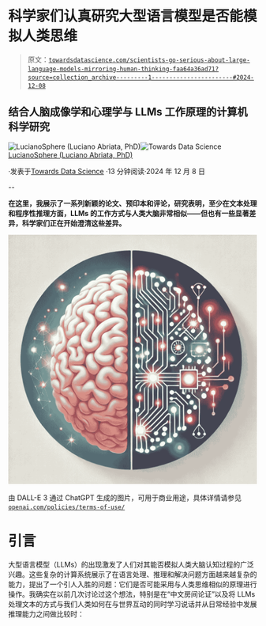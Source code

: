 # 科学家们认真研究大型语言模型是否能模拟人类思维

> 原文：[`towardsdatascience.com/scientists-go-serious-about-large-language-models-mirroring-human-thinking-faa64a36ad71?source=collection_archive---------1-----------------------#2024-12-08`](https://towardsdatascience.com/scientists-go-serious-about-large-language-models-mirroring-human-thinking-faa64a36ad71?source=collection_archive---------1-----------------------#2024-12-08)

## 结合人脑成像学和心理学与 LLMs 工作原理的计算机科学研究

[](https://lucianosphere.medium.com/?source=post_page---byline--faa64a36ad71--------------------------------)![LucianoSphere (Luciano Abriata, PhD)](https://lucianosphere.medium.com/?source=post_page---byline--faa64a36ad71--------------------------------)[](https://towardsdatascience.com/?source=post_page---byline--faa64a36ad71--------------------------------)![Towards Data Science](https://towardsdatascience.com/?source=post_page---byline--faa64a36ad71--------------------------------) [LucianoSphere (Luciano Abriata, PhD)](https://lucianosphere.medium.com/?source=post_page---byline--faa64a36ad71--------------------------------)

·发表于[Towards Data Science](https://towardsdatascience.com/?source=post_page---byline--faa64a36ad71--------------------------------) ·13 分钟阅读·2024 年 12 月 8 日

--

**在这里，我展示了一系列新颖的论文、预印本和评论，研究表明，至少在文本处理和程序性推理方面，LLMs 的工作方式与人类大脑非常相似——但也有一些显著差异，科学家们正在开始澄清这些差异。**

![](img/bfcedc43456b944a5d2bae942853548b.png)

由 DALL-E 3 通过 ChatGPT 生成的图片，可用于商业用途，具体详情请参见[`openai.com/policies/terms-of-use/`](https://openai.com/policies/terms-of-use/)

# 引言

大型语言模型（LLMs）的出现激发了人们对其能否模拟人类大脑认知过程的广泛兴趣。这些复杂的计算系统展示了在语言处理、推理和解决问题方面越来越复杂的能力，提出了一个引人入胜的问题：它们是否可能采用与人类思维相似的原理进行操作。我确实在以前几次讨论过这个想法，特别是在“中文房间论证”以及将 LLMs 处理文本的方式与我们人类如何在与世界互动的同时学习说话并从日常经验中发展推理能力之间做比较时：
